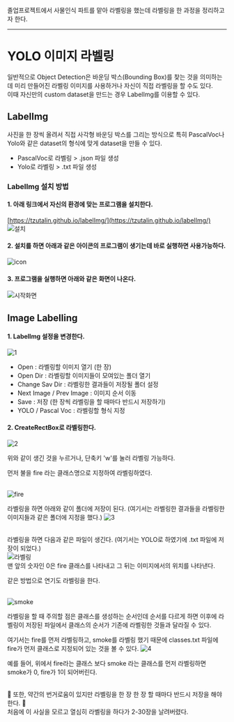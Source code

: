 졸업프로젝트에서 사물인식 파트를 맡아 라벨링을 했는데 라벨링을 한 과정을 정리하고자 한다.

---
# YOLO 이미지 라벨링

일반적으로 Object Detection은 바운딩 박스(Bounding Box)를 찾는 것을 의미하는데 미리 만들어진 라벨링 이미지를 사용하거나 자신이 직접 라벨링을 할 수도 있다. 
<br>이때 자신만의 custom dataset을 만드는 경우 LabelImg를 이용할 수 있다. 

## LabelImg
사진을 한 장씩 올려서 직접 사각형 바운딩 박스를 그리는 방식으로 특히 PascalVoc나 Yolo와 같은 dataset의 형식에 맞게 dataset을 만들 수 있다.
* PascalVoc로 라벨링 > .json 파일 생성
* Yolo로 라벨링 > .txt 파일 생성


### LabelImg 설치 방법

#### 1. 아래 링크에서 자신의 환경에 맞는 프로그램을 설치한다.
[https://tzutalin.github.io/labelImg/](https://tzutalin.github.io/labelImg/)
<br>![설치](https://user-images.githubusercontent.com/70934572/150662152-2865911a-84ec-4157-9e6b-ab77a86139c6.PNG)


#### 2. 설치를 하면 아래과 같은 아이콘의 프로그램이 생기는데 바로 실행하면 사용가능하다.
![icon](https://user-images.githubusercontent.com/70934572/150662218-28d3238c-b283-45ef-81fa-a7168d68dde8.PNG)


#### 3. 프로그램을 실행하면 아래와 같은 화면이 나온다. 
![시작화면](https://user-images.githubusercontent.com/70934572/150662422-b1a18b4e-3b39-4d61-9bdb-dfe7e7016a69.PNG)


## Image Labelling

#### 1. LabelImg 설정을 변경한다.
![1](https://user-images.githubusercontent.com/70934572/150662441-3f1a6f26-8e14-4a9e-a007-283a15c6308d.PNG)

* Open : 라벨링할 이미지 열기 (한 장)
* Open Dir : 라벨링할 이미지들이 모여있는 폴더 열기
* Change Sav Dir : 라벨링한 결과들이 저장될 폴더 설정
* Next Image / Prev Image : 이미지 순서 이동
* Save : 저장 (한 장씩 라벨링을 할 때마다 반드시 저장하기)
* YOLO / Pascal Voc : 라벨링할 형식 지정 

#### 2. CreateRectBox로 라벨링한다.
![2](https://user-images.githubusercontent.com/70934572/150662562-ca4dbd2a-a717-4859-a080-c8e11450c21c.PNG)

위와 같이 생긴 것을 누르거나, 단축키 'w'를 눌러 라벨링 가능하다.

먼저 불을 fire 라는 클래스명으로 지정하여 라벨링하였다.

<br>![fire](https://user-images.githubusercontent.com/70934572/150662686-93880edc-4667-486d-bf25-33a2ef310717.gif)

라벨링을 하면 아래와 같이 폴더에 저장이 된다. (여기서는 라벨링한 결과들을 라벨링한 이미지들과 같은 폴더에 지정을 했다.)
![3](https://user-images.githubusercontent.com/70934572/150662822-4bf166c8-9ba4-42c0-a582-196c1c770646.PNG)

<br>라벨링을 하면 다음과 같은 파일이 생긴다. (여기서는 YOLO로 하였기에 .txt 파일에 저장이 되었다.)
<br>![라벨링](https://user-images.githubusercontent.com/70934572/150662864-db496ad8-ee72-4d19-9cf4-bc5e49fddadb.PNG)
<br>맨 앞의 숫자인 0은 fire 클래스를 나타내고 그 뒤는 이미지에서의 위치를 나타낸다.

같은 방법으로 연기도 라벨링을 한다.

<br>![smoke](https://user-images.githubusercontent.com/70934572/150662743-0c207c1e-c139-4663-8c09-77b7ad15af39.gif)

라벨링을 할 때 주의할 점은 클래스를 생성하는 순서인데 순서를 다르게 하면 이후에 라벨링이 저장된 파일에서 클래스의 순서가 기존에 라벨링한 것들과 달라질 수 있다.

여기서는 fire를 먼저 라벨링하고, smoke를 라벨링 했기 때문에 classes.txt 파일에 fire가 먼저 클래스로 지정되어 있는 것을 볼 수 있다.
![4](https://user-images.githubusercontent.com/70934572/150662806-3cb07c80-7014-47bc-9d3f-60198fa88804.PNG)

예를 들어, 위에서 fire라는 클래스 보다 smoke 라는 클래스를 먼저 라벨링하면 smoke가 0, fire가 1이 되어버린다. 

<br>🚨 또한, 약간의 번거로움이 있지만 라벨링을 한 장 한 장 할 때마다 반드시 저장을 해야한다. 🚨
<br>처음에 이 사실을 모르고 열심히 라벨링을 하다가 2-30장을 날려버렸다. 
